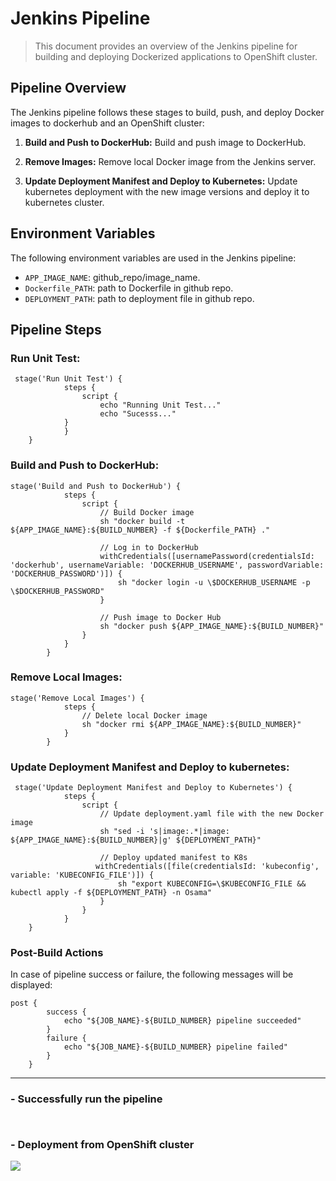 # Jenkins Pipeline 

> This document provides an overview of the Jenkins pipeline for building and deploying Dockerized applications to OpenShift cluster.


## Pipeline Overview

The Jenkins pipeline follows these stages to build, push, and deploy Docker images to dockerhub and an OpenShift cluster:

1. **Build and Push to DockerHub:** Build and push image to DockerHub.

2. **Remove Images:** Remove local Docker image from the Jenkins server.

3. **Update Deployment Manifest and Deploy to Kubernetes:** Update kubernetes deployment with the new image versions and deploy it to kubernetes cluster.

## Environment Variables

The following environment variables are used in the Jenkins pipeline:

- `APP_IMAGE_NAME`: github_repo/image_name.
- `Dockerfile_PATH`: path to Dockerfile in github repo.
- `DEPLOYMENT_PATH`: path to deployment file in github repo.
  

## Pipeline Steps

### Run Unit Test:

```
 stage('Run Unit Test') {
            steps {
                script {
                	echo "Running Unit Test..."
                    echo "Sucesss..."
        	}
    	    }
	}
```

### Build and Push to DockerHub:

```
stage('Build and Push to DockerHub') {
            steps {
                script {
                    // Build Docker image
                    sh "docker build -t ${APP_IMAGE_NAME}:${BUILD_NUMBER} -f ${Dockerfile_PATH} ."

                    // Log in to DockerHub 
                    withCredentials([usernamePassword(credentialsId: 'dockerhub', usernameVariable: 'DOCKERHUB_USERNAME', passwordVariable: 'DOCKERHUB_PASSWORD')]) {
                        sh "docker login -u \$DOCKERHUB_USERNAME -p \$DOCKERHUB_PASSWORD"
                    }

                    // Push image to Docker Hub
                    sh "docker push ${APP_IMAGE_NAME}:${BUILD_NUMBER}"
                }
            }
        }
```

### Remove Local Images:

```
stage('Remove Local Images') {
            steps {
                // Delete local Docker image
                sh "docker rmi ${APP_IMAGE_NAME}:${BUILD_NUMBER}"
            }
        }

```

### Update Deployment Manifest and Deploy to kubernetes:

```
 stage('Update Deployment Manifest and Deploy to Kubernetes') {
            steps {
                script {
                    // Update deployment.yaml file with the new Docker image
                    sh "sed -i 's|image:.*|image: ${APP_IMAGE_NAME}:${BUILD_NUMBER}|g' ${DEPLOYMENT_PATH}"

                    // Deploy updated manifest to K8s
                   withCredentials([file(credentialsId: 'kubeconfig', variable: 'KUBECONFIG_FILE')]) {
                        sh "export KUBECONFIG=\$KUBECONFIG_FILE && kubectl apply -f ${DEPLOYMENT_PATH} -n Osama"
                    }
                }
            }
    }
```

### Post-Build Actions
In case of pipeline success or failure, the following messages will be displayed:

```
post {
        success {
            echo "${JOB_NAME}-${BUILD_NUMBER} pipeline succeeded"
        }
        failure {
            echo "${JOB_NAME}-${BUILD_NUMBER} pipeline failed"
        }
    }
```
----
### - Successfully run the pipeline
![]()
---

### - Deployment from OpenShift cluster
![](https://github.com/Osamaomera/deploy-python-app-jenkins-k8s-/blob/main/Capture.PNG)

